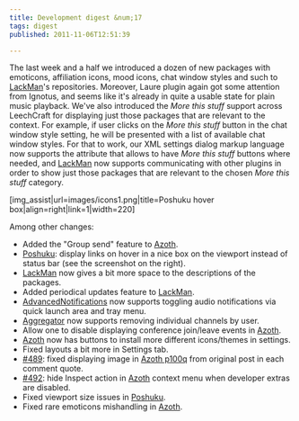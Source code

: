 ```yaml
---
title: Development digest &num;17
tags: digest
published: 2011-11-06T12:51:39

---
```


The last week and a half we introduced a dozen of new packages with
emoticons, affiliation icons, mood icons, chat window styles and such to
[LackMan](/plugins-lackman)'s repositories. Moreover, Laure plugin again
got some attention from Ignotus, and seems like it's already in quite a
usable state for plain music playback. We've also introduced the *More
this stuff* support across LeechCraft for displaying just those packages
that are relevant to the context. For example, if user clicks on the
*More this stuff* button in the chat window style setting, he will be
presented with a list of available chat window styles. For that to work,
our XML settings dialog markup language now supports the attribute that
allows to have *More this stuff* buttons where needed, and
[LackMan](/plugins-lackman) now supports communicating with other
plugins in order to show just those packages that are relevant to the
chosen *More this stuff* category.

\[img\_assist|url=images/icons1.png|title=Poshuku hover box|align=right|link=1|width=220\]

Among other changes:

- Added the "Group send" feature to [Azoth](/plugins-azoth).
- [Poshuku](/plugins-poshuku): display links on hover in a nice box on
  the viewport instead of status bar (see the screenshot on
  the right).
- [LackMan](/plugins-lackman) now gives a bit more space to the
  descriptions of the packages.
- Added periodical updates feature to [LackMan](/plugins-lackman).
- [AdvancedNotifications](/plugins-advancednotifications) now supports
  toggling audio notifications via quick launch area and tray menu.
- [Aggregator](/plugins-aggregator) now supports removing individual
  channels by user.
- Allow one to disable displaying conference join/leave events in
  [Azoth](/plugins-azoth).
- [Azoth](/plugins-azoth) now has buttons to install more different
  icons/themes in settings.
- Fixed layouts a bit more in Settings tab.
- [\#489](http://dev.leechcraft.org/issues/489): fixed displaying
  image in [Azoth p100q](/plugins-azoth-p100q) from original post in
  each comment quote.
- [\#492](http://dev.leechcraft.org/issues/492): hide Inspect action
  in [Azoth](/plugins-azoth) context menu when developer extras
  are disabled.
- Fixed viewport size issues in [Poshuku](/plugins-poshuku).
- Fixed rare emoticons mishandling in [Azoth](/plugins-azoth).
